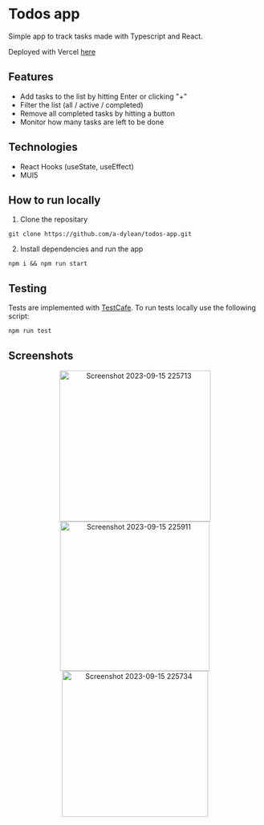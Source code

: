 # Todos app #
Simple app to track tasks made with Typescript and React.

Deployed with Vercel [here](https://todos-app-six.vercel.app/)

## Features ##
* Add tasks to the list by hitting Enter or clicking "+"
* Filter the list (all / active / completed)
* Remove all completed tasks by hitting a button
* Monitor how many tasks are left to be done

## Technologies ##
* React Hooks (useState, useEffect)
* MUI5

## How to run locally ##
1. Clone the repositary
```
git clone https://github.com/a-dylean/todos-app.git
```
2. Install dependencies and run the app
```
npm i && npm run start
```
## Testing ##
Tests are implemented with [TestCafe](https://testcafe.io/).
To run tests locally use the following script:
```
npm run test
```
## Screenshots ##
<p align="center" width="100%">
<img width="301" alt="Screenshot 2023-09-15 225713" src="https://github.com/a-dylean/todos-app/assets/83976465/3d64ab21-bc3a-4a57-9a0a-216763a5e4af">
<img width="298" alt="Screenshot 2023-09-15 225911" src="https://github.com/a-dylean/todos-app/assets/83976465/0b91ba40-bfb5-41ea-88e2-185732524eb2">
<img width="291" alt="Screenshot 2023-09-15 225734" src="https://github.com/a-dylean/todos-app/assets/83976465/276ea692-545e-4063-b63c-a62e517c3eb8">
</p>
